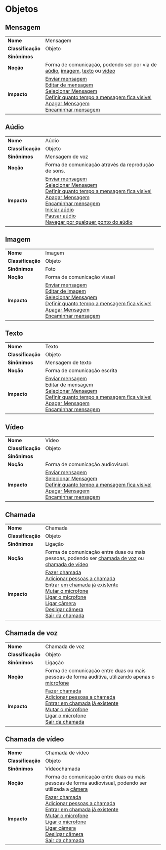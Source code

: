 # Objetos

## Mensagem

|           |               |
|-----------|---------------|
| **Nome**  |   Mensagem    |
| **Classificação** | Objeto |
| **Sinônimos** | |
| **Noção**     | Forma de comunicação, podendo ser por via de [aúdio](#aúdio), [imagem](#imagem), [texto](#texto) ou [vídeo](#vídeo)|
| **Impacto**   | [Enviar mensagem]()<br>[Editar de mensagem]()<br>[Selecionar Mensagem]()<br>[Definir quanto tempo a mensagem fica visivel]()<br>[Apagar Mensagem]()<br>[Encaminhar mensagem]()|

## Aúdio
|           |               |
|-----------|---------------|
| **Nome**  |   Aúdio    |
| **Classificação** | Objeto |
| **Sinônimos** | Mensagem de voz|
| **Noção**     | Forma de comunicação através da reprodução de sons.|
| **Impacto**   | [Enviar mensagem]()<br>[Selecionar Mensagem]()<br>[Definir quanto tempo a mensagem fica visivel]()<br>[Apagar Mensagem]()<br>[Encaminhar mensagem]()<br> [Iniciar aúdio]()<br>[Pausar aúdio]()<br>[Navegar por qualquer ponto do aúdio]()|

## Imagem

|           |               |
|-----------|---------------|
| **Nome**  |   Imagem      |
| **Classificação** | Objeto |
| **Sinônimos** | Foto |
| **Noção**     | Forma de comunicação visual|
| **Impacto**   | [Enviar mensagem]()<br>[Editar de imagem]()<br>[Selecionar Mensagem]()<br>[Definir quanto tempo a mensagem fica visivel]()<br>[Apagar Mensagem]()<br>[Encaminhar mensagem]()|

## Texto
|           |               |
|-----------|---------------|
| **Nome**  |   Texto    |
| **Classificação** | Objeto |
| **Sinônimos** | Mensagem de texto|
| **Noção**     | Forma de comunicação escrita|
| **Impacto**   | [Enviar mensagem]()<br>[Editar de mensagem]()<br>[Selecionar Mensagem]()<br>[Definir quanto tempo a mensagem fica visivel]()<br>[Apagar Mensagem]()<br>[Encaminhar mensagem]()|


## Vídeo
|           |               |
|-----------|---------------|
| **Nome**  |   Vídeo    |
| **Classificação** | Objeto |
| **Sinônimos** | |
| **Noção**     | Forma de comunicação audiovisual.|
| **Impacto**   | [Enviar mensagem]()<br>[Selecionar Mensagem]()<br>[Definir quanto tempo a mensagem fica visivel]()<br>[Apagar Mensagem]()<br>[Encaminhar mensagem]()|



## Chamada
|           |               |
|-----------|---------------|
| **Nome**  |   Chamada    |
| **Classificação** | Objeto |
| **Sinônimos** | Ligação|
| **Noção**     | Forma de comunicação entre duas ou mais pessoas, podendo ser [chamada de voz](#Chamada-de-voz) ou [chamada de vídeo]()|
| **Impacto**   | [Fazer chamada]()<br>[Adicionar pessoas a chamada]()<br>[Entrar em chamada já existente]()<br>[Mutar o microfone]()<br>[Ligar o microfone]()<br>[Ligar câmera]()<br>[Desligar câmera]()<br>[Sair da chamada]()|

## Chamada de voz
|           |               |
|-----------|---------------|
| **Nome**  |   Chamada de voz|
| **Classificação** | Objeto |
| **Sinônimos** | Ligação|
| **Noção**     | Forma de comunicação entre duas ou mais pessoas de forma auditiva, utilizando apenas o [microfone](microfone)
| **Impacto**   | [Fazer chamada]()<br>[Adicionar pessoas a chamada]()<br>[Entrar em chamada já existente]()<br>[Mutar o microfone]()<br>[Ligar o microfone]()<br>[Sair da chamada]()|

## Chamada de vídeo
|           |               |
|-----------|---------------|
| **Nome**  |   Chamada de vídeo|
| **Classificação** | Objeto |
| **Sinônimos** | Videochamada|
| **Noção**     | Forma de comunicação entre duas ou mais pessoas de forma audiovisual, podendo ser utilizada a [câmera]()
| **Impacto**   | [Fazer chamada]()<br>[Adicionar pessoas a chamada]()<br>[Entrar em chamada já existente]()<br>[Mutar o microfone]()<br>[Ligar o microfone]()<br>[Ligar câmera]()<br>[Desligar câmera]()<br>[Sair da chamada]()|